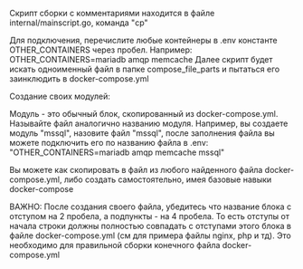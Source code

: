 Скрипт сборки с комментариями находится в файле internal/mainscript.go, команда "cp"

Для подключения, перечислите любые контейнеры в .env константе OTHER_CONTAINERS через пробел. Например:
OTHER_CONTAINERS=mariadb amqp memcache
Далее скрипт будет искать одноименный файл в папке compose_file_parts и пытаться его заинклюдить в docker-compose.yml

Создание своих модулей:

Модуль - это обычный блок, скопированный из docker-compose.yml.
Называйте файл аналогично названию модуля.
Например, вы создаете модуль "mssql", назовите файл "mssql", после заполнения файла вы можете подключить его по названию файла в .env:
"OTHER_CONTAINERS=mariadb amqp memcache mssql"

Вы можете как скопировать в файл из любого найденного файла docker-compose.yml, либо создать самостоятельно, имея базовые навыки docker-compose

ВАЖНО:
После создания своего файла, убедитесь что название блока с отступом на 2 пробела, а подпункты - на 4 пробела.
То есть отступы от начала строки должны полностью совпадать с отступами этого блока в файле docker-compose.yml
(см для примера файлы nginx, php и тд).
Это необходимо для правильной сборки конечного файла docker-compose.yml